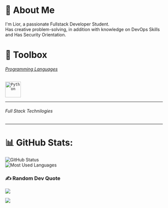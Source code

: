 # 💫 About Me
I'm Lior, a passionate Fullstack Developer Student.
<br /> Has creative problem-solving, in addition with knowledge on DevOps Skills and Has Security Orientation.

# 🧰 Toolbox
###### <ins>Programming Languages</ins>
 <code><img src="https://raw.github.com/devicons/devicon/master/icons/python/python-original.svg" alt="Python" width="50" height="50"/> </code>

<!-- ###### Operation Systems
<code>![Ubuntu](https://img.shields.io/badge/Ubuntu-E95420?style=for-the-badge&logo=ubuntu&logoColor=white)</code>
![RedHat](https://img.shields.io/badge/Red%20Hat-EE0000?style=for-the-badge&logo=redhat&logoColor=white)
![CentOS](https://img.shields.io/badge/Cent%20OS-262577?style=for-the-badge&logo=CentOS&logoColor=white) -->

<!-- ###### Cloud Environment
![AWS](https://img.shields.io/badge/Amazon_AWS-FF9900?style=for-the-badge&logo=amazonaws&logoColor=white) -->

<!-- ###### Scrippting 
![Python](https://img.shields.io/badge/python-3670A0?style=for-the-badge&logo=python&logoColor=ffdd54)
![JSON](https://img.shields.io/badge/json-5E5C5C?style=for-the-badge&logo=json&logoColor=white) -->

<!-- ###### Terminal and Repository Management
![Git](https://img.shields.io/badge/GIT-E44C30?style=for-the-badge&logo=git&logoColor=white)
![GitHub](https://img.shields.io/badge/GitHub-100000?style=for-the-badge&logo=github&logoColor=white) -->

<!-- ###### Virtualization & Containers
![Docker](https://img.shields.io/badge/Docker-2CA5E0?style=for-the-badge&logo=docker&logoColor=white)
![Kubernetes](https://img.shields.io/badge/kubernetes-326ce5.svg?&style=for-the-badge&logo=kubernetes&logoColor=white) -->

<!-- ###### CI/CD Pipeline
![Kubernetes](https://img.shields.io/badge/Jenkins-D24939?style=for-the-badge&logo=Jenkins&logoColor=white) -->
---

###### Full Stack Technilogies
<hr />

# 📊 GitHub Stats:
![GitHub Status](https://github-readme-stats.vercel.app/api?username=V1Su4L&theme=dark&hide_border=true&include_all_commits=false&count_private=false)<br/>
![Most Used Languages](https://github-readme-stats.vercel.app/api/top-langs/?username=V1Su4L&theme=dark&hide_border=true&include_all_commits=false&count_private=false&layout=compact)

### ✍️ Random Dev Quote
![](https://quotes-github-readme.vercel.app/api?type=horizontal&theme=radical)

[![](https://visitcount.itsvg.in/api?id=V1Su4L&icon=0&color=0)](https://visitcount.itsvg.in)

